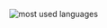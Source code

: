 ![most used languages](https://github-readme-stats.vercel.app/api/top-langs/?username=enjoylifefully&layout=compact&theme=transparent&hide_border=true&bg_color=00000000)
